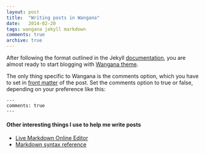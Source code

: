 ```yaml
---
layout: post
title:  "Writing posts in Wangana"
date:   2014-02-20
tags: wangana jekyll markdown
comments: true
archive: true
---
```


After following the format outlined in the Jekyll [documentation](http://jekyllrb.com/docs/posts/), you are almost ready to start blogging with [Wangana theme](https://github.com/nadjetey/wangana).

The only thing specific to Wangana is the comments option, which you have to set in [front matter](http://jekyllrb.com/docs/frontmatter/) of the post. Set the comments option to true or false, depending on your preference like this:

    ---
    comments: true
    ---

#### Other interesting things I use to help me write posts
+ [Live Markdown Online Editor](http://jrmoran.com/playground/markdown-live-editor/)
+ [Markdown syntax reference](http://daringfireball.net/projects/markdown/syntax)